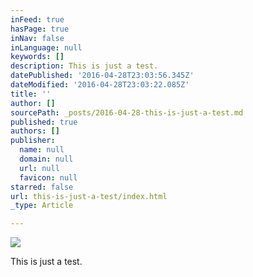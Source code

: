 ```yaml
---
inFeed: true
hasPage: true
inNav: false
inLanguage: null
keywords: []
description: This is just a test.
datePublished: '2016-04-28T23:03:56.345Z'
dateModified: '2016-04-28T23:03:22.085Z'
title: ''
author: []
sourcePath: _posts/2016-04-28-this-is-just-a-test.md
published: true
authors: []
publisher:
  name: null
  domain: null
  url: null
  favicon: null
starred: false
url: this-is-just-a-test/index.html
_type: Article

---
```

![](https://the-grid-user-content.s3-us-west-2.amazonaws.com/a884b5a6-08c5-4011-a682-2ecfbc0f1d18.jpg)

This is just a test.